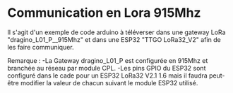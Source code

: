 # Communication en Lora 915Mhz
 Il s'agit d'un exemple de code arduino à téléverser dans une gateway LoRa "dragino_L01_P__915Mhz" et dans une ESP32 "TTGO LoRa32_V2" afin de les faire communiquer.
 
 Remarque : 
 -La Gateway dragino_L01_P est configurée en 915Mhz et branchée au réseau par module CPL.
 -Les pins GPIO du ESP32 sont configuré dans le cade pour un ESP32 LoRa32 V2.1 1.6 mais il faudra peut-être modifier la valeur de chacun suivant le module ESP32 utilisé. 
